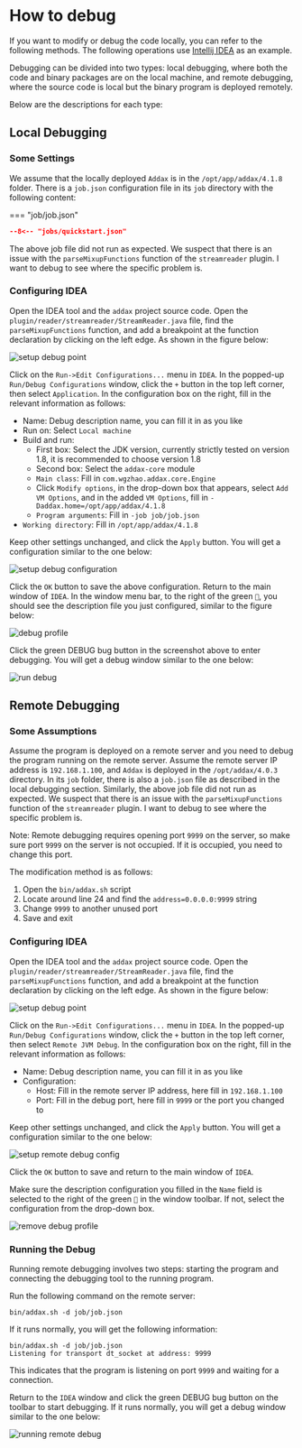 # How to debug

If you want to modify or debug the code locally, you can refer to the following methods. The following operations use [Intellij IDEA](https://www.jetbrains.com/idea/) as an example.

Debugging can be divided into two types: local debugging, where both the code and binary packages are on the local machine, and remote debugging, where the source code is local but the binary program is deployed remotely.

Below are the descriptions for each type:

## Local Debugging

### Some Settings

We assume that the locally deployed `Addax` is in the `/opt/app/addax/4.1.8` folder. There is a `job.json` configuration file in its `job` directory with the following content:

=== "job/job.json"

  ```json
  --8<-- "jobs/quickstart.json"
  ```

The above job file did not run as expected. We suspect that there is an issue with the `parseMixupFunctions` function of the `streamreader` plugin. I want to debug to see where the specific problem is.

### Configuring IDEA

Open the IDEA tool and the `addax` project source code. Open the `plugin/reader/streamreader/StreamReader.java` file, find the `parseMixupFunctions` function, and add a breakpoint at the function declaration by clicking on the left edge. As shown in the figure below:

![setup debug point](/images/debug-1.png)

Click on the `Run->Edit Configurations...` menu in `IDEA`. In the popped-up `Run/Debug Configurations` window, click the `+` button in the top left corner, then select `Application`. In the configuration box on the right, fill in the relevant information as follows:

- Name: Debug description name, you can fill it in as you like
- Run on: Select `Local machine`
- Build and run:
  - First box: Select the JDK version, currently strictly tested on version 1.8, it is recommended to choose version 1.8
  - Second box: Select the `addax-core` module
  - `Main class`: Fill in `com.wgzhao.addax.core.Engine`
  - Click `Modify options`, in the drop-down box that appears, select `Add VM Options`, and in the added `VM Options`, fill in `-Daddax.home=/opt/app/addax/4.1.8`
  - `Program arguments`: Fill in `-job job/job.json`
- `Working directory`: Fill in `/opt/app/addax/4.1.8`

Keep other settings unchanged, and click the `Apply` button. You will get a configuration similar to the one below:

![setup debug configuration](/images/debug-2.png)

Click the `OK` button to save the above configuration. Return to the main window of `IDEA`. In the window menu bar, to the right of the green `🔨`, you should see the description file you just configured, similar to the figure below:

![debug profile](/images/debug-3.png)

Click the green DEBUG bug button in the screenshot above to enter debugging. You will get a debug window similar to the one below:

![run debug](/images/debug-4.png)

## Remote Debugging

### Some Assumptions

Assume the program is deployed on a remote server and you need to debug the program running on the remote server. Assume the remote server IP address is `192.168.1.100`, and `Addax` is deployed in the `/opt/addax/4.0.3` directory. In its `job` folder, there is also a `job.json` file as described in the local debugging section.
Similarly, the above job file did not run as expected. We suspect that there is an issue with the `parseMixupFunctions` function of the `streamreader` plugin. I want to debug to see where the specific problem is.

Note: Remote debugging requires opening port `9999` on the server, so make sure port `9999` on the server is not occupied. If it is occupied, you need to change this port.

The modification method is as follows:

1. Open the `bin/addax.sh` script
2. Locate around line 24 and find the `address=0.0.0.0:9999` string
3. Change `9999` to another unused port
4. Save and exit

### Configuring IDEA

Open the IDEA tool and the `addax` project source code. Open the `plugin/reader/streamreader/StreamReader.java` file, find the `parseMixupFunctions` function, and add a breakpoint at the function declaration by clicking on the left edge. As shown in the figure below:

![setup debug point](/images/debug-1.png)

Click on the `Run->Edit Configurations...` menu in `IDEA`. In the popped-up `Run/Debug Configurations` window, click the `+` button in the top left corner, then select `Remote JVM Debug`. In the configuration box on the right, fill in the relevant information as follows:

- Name: Debug description name, you can fill it in as you like
- Configuration:
  - Host: Fill in the remote server IP address, here fill in `192.168.1.100`
  - Port: Fill in the debug port, here fill in `9999` or the port you changed to

Keep other settings unchanged, and click the `Apply` button. You will get a configuration similar to the one below:

![setup remote debug config](/images/debug-5.png)

Click the `OK` button to save and return to the main window of `IDEA`.

Make sure the description configuration you filled in the `Name` field is selected to the right of the green `🔨` in the window toolbar. If not, select the configuration from the drop-down box.

![remove debug profile](/images/debug-6.png)

### Running the Debug

Running remote debugging involves two steps: starting the program and connecting the debugging tool to the running program.

Run the following command on the remote server:

`bin/addax.sh -d job/job.json`

If it runs normally, you will get the following information:

```shell
bin/addax.sh -d job/job.json
Listening for transport dt_socket at address: 9999
```

This indicates that the program is listening on port `9999` and waiting for a connection.

Return to the `IDEA` window and click the green DEBUG bug button on the toolbar to start debugging. If it runs normally, you will get a debug window similar to the one below:

![running remote debug](/images/debug-7.png)
